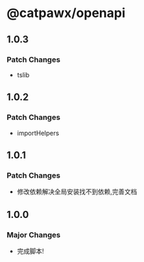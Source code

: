 # @catpawx/openapi

## 1.0.3

### Patch Changes

- tslib

## 1.0.2

### Patch Changes

- importHelpers

## 1.0.1

### Patch Changes

- 修改依赖解决全局安装找不到依赖,完善文档

## 1.0.0

### Major Changes

- 完成脚本!
